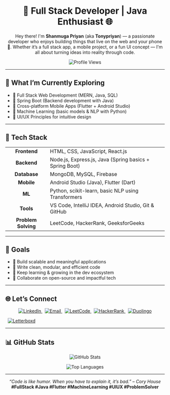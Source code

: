 <h1 align="center">🚀 Full Stack Developer | Java Enthusiast 🌐</h1>

<p align="center">
  Hey there! I'm <strong>Shanmuga Priyan</strong> (aka <strong>Tonypriyan</strong>) — a passionate developer who enjoys building things that live on the web and your phone 📱. Whether it’s a full stack app, a mobile project, or a fun UI concept — I'm all about turning ideas into reality through code.
</p>

<p align="center">
  <img src="https://komarev.com/ghpvc/?username=TONYPRIYAN&label=Profile%20views&color=0e75b6&style=flat" alt="Profile Views" />
</p>

---

## 🌱 What I’m Currently Exploring

- 🧩 Full Stack Web Development (MERN, Java, SQL)
- 🌱 Spring Boot (Backend development with Java)
- 📱 Cross-platform Mobile Apps (Flutter + Android Studio)
- 🤖 Machine Learning (basic models & NLP with Python)
- 🎨 UI/UX Principles for intuitive design

---

## 🧰 Tech Stack

<table align="center">
<tr>
<td align="center"><b>Frontend</b></td>
<td>HTML, CSS, JavaScript, React.js</td>
</tr>
<tr>
<td align="center"><b>Backend</b></td>
<td>Node.js, Express.js, Java (Spring basics + Spring Boot)</td>
</tr>
<tr>
<td align="center"><b>Database</b></td>
<td>MongoDB, MySQL, Firebase</td>
</tr>
<tr>
<td align="center"><b>Mobile</b></td>
<td>Android Studio (Java), Flutter (Dart)</td>
</tr>
<tr>
<td align="center"><b>ML</b></td>
<td>Python, scikit-learn, basic NLP using Transformers</td>
</tr>
<tr>
<td align="center"><b>Tools</b></td>
<td>VS Code, IntelliJ IDEA, Android Studio, Git & GitHub</td>
</tr>
<tr>
<td align="center"><b>Problem Solving</b></td>
<td>LeetCode, HackerRank, GeeksforGeeks</td>
</tr>
</table>

---

## 🎯 Goals

- 🔧 Build scalable and meaningful applications  
- 🧼 Write clean, modular, and efficient code  
- 🌱 Keep learning & growing in the dev ecosystem  
- 🤝 Collaborate on open-source and impactful tech

---

## 🌐 Let’s Connect

<p align="center">
  <a href="https://linkedin.com/in/TONYPRIYAN" target="_blank">
    <img src="https://img.shields.io/badge/LinkedIn-blue?style=for-the-badge&logo=linkedin&logoColor=white" alt="LinkedIn" />
  </a>
  &nbsp;
  <a href="mailto:shanmuramu1002@gmail.com">
    <img src="https://img.shields.io/badge/Gmail-D14836?style=for-the-badge&logo=gmail&logoColor=white" alt="Email" />
  </a>
  &nbsp;
  <a href="https://leetcode.com/TONYPRIYAN" target="_blank">
    <img src="https://img.shields.io/badge/LeetCode-FFA116?style=for-the-badge&logo=leetcode&logoColor=white" alt="LeetCode" />
  </a>
  &nbsp;
  <a href="https://www.hackerrank.com/shanmuramu1002" target="_blank">
    <img src="https://img.shields.io/badge/HackerRank-2EC866?style=for-the-badge&logo=hackerrank&logoColor=white" alt="HackerRank" />
  </a>
  &nbsp;
  <a href="https://www.duolingo.com/profile/TONYPRIYAN" target="_blank">
    <img src="https://img.shields.io/badge/Duolingo-58CC02?style=for-the-badge&logo=duolingo&logoColor=white" alt="Duolingo" />
  </a>
</p>
&nbsp;
 <a href="https://boxd.it/9L2Il" target="_blank">
    <img src="https://img.shields.io/badge/Letterboxd-000000?style=for-the-badge&logo=letterboxd&logoColor=white" alt="Letterboxd" />
</a>



---

## 📊 GitHub Stats

<p align="center">
  <img src="https://github-readme-stats.vercel.app/api?username=TONYPRIYAN&show_icons=true&theme=tokyonight&hide_border=true" alt="GitHub Stats" />
</p>

<p align="center">
  <img src="https://github-readme-stats.vercel.app/api/top-langs/?username=TONYPRIYAN&layout=compact&theme=tokyonight&hide_border=true" alt="Top Languages" />
</p>

---

<p align="center">
  <em>“Code is like humor. When you have to explain it, it’s bad.” – Cory House</em><br/>
  <strong>#FullStack #Java #Flutter #MachineLearning #UIUX #ProblemSolver</strong>
</p>









